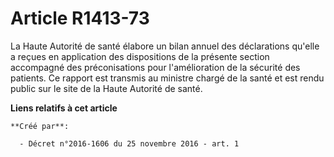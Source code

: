 # Article R1413-73

La  Haute Autorité de santé élabore un bilan annuel des déclarations  qu'elle a reçues en application des dispositions de la
présente section  accompagné des préconisations pour l'amélioration de la sécurité des  patients. Ce rapport est transmis au
ministre chargé de la santé et est  rendu public sur le site de la Haute Autorité de santé.

**Liens relatifs à cet article**

	**Créé par**:

	  - Décret n°2016-1606 du 25 novembre 2016 - art. 1
